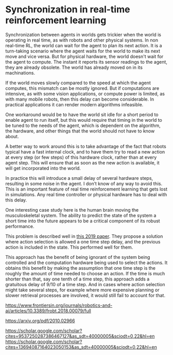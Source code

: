 # Synchronization in real-time reinforcement learning

Synchronization between agents in worlds gets trickier when the world is operating in real time, as with robots and other physical systems. In non real-time RL, the world can wait for the agent to plan its next action. It is a turn-taking scenario where the agent waits for the world to make its next move and vice versa. But for physical hardware, the world doesn't wait for the agent to compute. The instant it reports its sensor readings to the agent, they are already obsolete. The world has already moved on in its machinations.

If the world moves slowly compared to the speed at which the agent computes, this mismatch can be mostly ignored. But if computations are intensive, as with some vision applications, or compute power is limited, as with many mobile robots, then this delay can become considerable. In practical applications it can render modern algorithms infeasible. 

One workaround would be to have the world sit idle for a short period to enable agent to run itself, but this would require that timing in the world to be tuned to the needs of the agent, which is dependent on the algorithm, the hardware, and other things that the world should not have to know about.

A better way to work around this is to take advantage of the fact that robots typical have a fast internal clock, and to have them try to read a new action at every step (or few steps) of this hardware clock, rather than at every agent step. This will ensure that as soon as the new action is available, it will get incorporated into the world. 

In practice this will introduce a small delay of several hardware steps, resulting in some noise in the agent. I don’t know of any way to avoid this. This is an important feature of real time reinforcement learning that gets lost in simulations. Any real time controller or physical hardware has to deal with this delay.

One interesting case study here is the human brain moving the musculoskeletal system. The ability to predict the state of the system a short time into the future appears to be a critical component of its robust performance.



This problem is described well in [this 2019 paper](https://arxiv.org/pdf/1911.04448v4).
They propose a solution where action selection is allowed a one time step delay,
and the previous action is included in the state.
This performed well for them.


This approach has the benefit of being ignorant of the system being controlled
and the computation hardware being used to select the actions. It obtains this benefit
by making the assumption that one time step is the roughly the amount of time
needed to choose an action. If the time is much shorter than that, say
one tenth of a time step, this approach adds a gratuitous delay of 9/10 of a time step.
And in cases where action selection might take several steps,
for example where more expensive planning or slower retrieval processes are involved,
it would still fail to account for that.


https://www.frontiersin.org/journals/robotics-and-ai/articles/10.3389/frobt.2018.00079/full


https://arxiv.org/pdf/2010.02966

https://scholar.google.com/scholar?cites=9537250287386467127&as_sdt=40000005&sciodt=0,22&hl=en
https://scholar.google.com/scholar?cites=13694087164023050153&as_sdt=40000005&sciodt=0,22&hl=en
